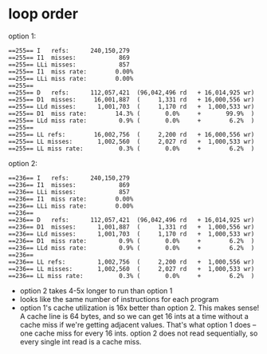 # loop order

option 1:
```
==255== I   refs:      240,150,279
==255== I1  misses:            869
==255== LLi misses:            857
==255== I1  miss rate:        0.00%
==255== LLi miss rate:        0.00%
==255== 
==255== D   refs:      112,057,421  (96,042,496 rd   + 16,014,925 wr)
==255== D1  misses:     16,001,887  (     1,331 rd   + 16,000,556 wr)
==255== LLd misses:      1,001,703  (     1,170 rd   +  1,000,533 wr)
==255== D1  miss rate:        14.3% (       0.0%     +       99.9%  )
==255== LLd miss rate:         0.9% (       0.0%     +        6.2%  )
==255== 
==255== LL refs:        16,002,756  (     2,200 rd   + 16,000,556 wr)
==255== LL misses:       1,002,560  (     2,027 rd   +  1,000,533 wr)
==255== LL miss rate:          0.3% (       0.0%     +        6.2%  )
```

option 2:
```
==236== I   refs:      240,150,279
==236== I1  misses:            869
==236== LLi misses:            857
==236== I1  miss rate:        0.00%
==236== LLi miss rate:        0.00%
==236== 
==236== D   refs:      112,057,421  (96,042,496 rd   + 16,014,925 wr)
==236== D1  misses:      1,001,887  (     1,331 rd   +  1,000,556 wr)
==236== LLd misses:      1,001,703  (     1,170 rd   +  1,000,533 wr)
==236== D1  miss rate:         0.9% (       0.0%     +        6.2%  )
==236== LLd miss rate:         0.9% (       0.0%     +        6.2%  )
==236== 
==236== LL refs:         1,002,756  (     2,200 rd   +  1,000,556 wr)
==236== LL misses:       1,002,560  (     2,027 rd   +  1,000,533 wr)
==236== LL miss rate:          0.3% (       0.0%     +        6.2%  )
```

- option 2 takes 4-5x longer to run than option 1
- looks like the same number of instructions for each program
- option 1's cache utilization is 16x better than option 2. This makes sense! A cache line is 64 bytes, and so we can get 16 ints at a time without a cache miss if we're getting adjacent values. That's what option 1 does – one cache miss for every 16 ints. option 2 does not read sequentially, so every single int read is a cache miss.
